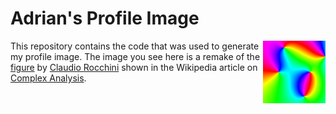 # Adrian's Profile Image

<img align="right" src="./Python/profile-image.png" alt="alt text" width="100px" height="100px"></img>

This repository contains the code that was used to generate my profile image. 
The image you see here is a remake of the [figure][2] by [Claudio Rocchini][3] shown in the Wikipedia article on [Complex Analysis][1].


[1]: https://en.wikipedia.org/wiki/Complex_analysis
[2]: https://en.wikipedia.org/wiki/Complex_analysis#/media/File:Color_complex_plot.jpg
[3]: https://en.wikipedia.org/wiki/User:Rocchini
